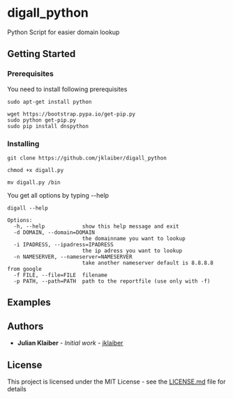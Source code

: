 # digall_python
Python Script for easier domain lookup

## Getting Started

### Prerequisites

You need to install following prerequisites

```
sudo apt-get install python
```
```
wget https://bootstrap.pypa.io/get-pip.py
sudo python get-pip.py
sudo pip install dnspython
```

### Installing

```
git clone https://github.com/jklaiber/digall_python
```
```
chmod +x digall.py
```
```
mv digall.py /bin
```

You get all options by typing --help
```
digall --help

Options:
  -h, --help            show this help message and exit
  -d DOMAIN, --domain=DOMAIN
                        the domainname you want to lookup
  -i IPADRESS, --ipadress=IPADRESS
                        the ip adress you want to lookup
  -n NAMESERVER, --nameserver=NAMESERVER
                        take another nameserver default is 8.8.8.8 from google
  -f FILE, --file=FILE  filename
  -p PATH, --path=PATH  path to the reportfile (use only with -f)

```

## Examples




## Authors

* **Julian Klaiber** - *Initial work* - [jklaiber](https://github.com/jklaiber)

## License

This project is licensed under the MIT License - see the [LICENSE.md](LICENSE.md) file for details
